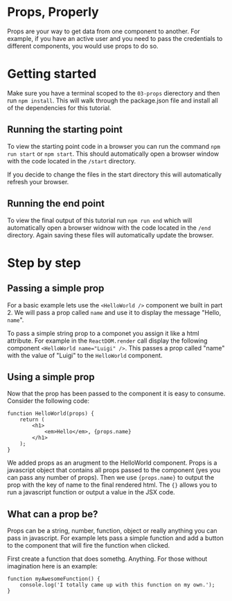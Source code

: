 # Props, Properly
Props are your way to get data from one component to another. For example, if you have an active user and you need to pass the credentials to different components, you would use props to do so.

# Getting started
Make sure you have a terminal scoped to the `03-props` dierectory and then run `npm install`. This will walk through the package.json file and install all of the dependencies for this tutorial.

## Running the starting point
To view the starting point code in a browser you can run the command `npm run start` or `npm start`. This should automatically open a browser window with the code located in the `/start` directory.

If you decide to change the files in the start directory this will automatically refresh your browser.

## Running the end point
To view the final output of this tutorial run `npm run end` which will automatically open a browser widnow with the code located in the `/end` directory. Again saving these files will automatically update the browser.

# Step by step
## Passing a simple prop
For a basic example lets use the `<HelloWorld />` component we built in part 2. We will pass a prop called `name` and use it to display the message "Hello, `name`".

To pass a simple string prop to a componet you assign it like a html attribute. For example in the `ReactDOM.render` call display the following component `<HelloWorld name="Luigi" />`. This passes a prop called "name" with the value of "Luigi" to the `HelloWorld` component.

## Using a simple prop
Now that the prop has been passed to the component it is easy to consume. Consider the following code:
```
function HelloWorld(props) {
    return (
        <h1>
            <em>Hello</em>, {props.name}
        </h1>
    );
}
```

We added props as an arugment to the HelloWorld component. Props is a javascript object that contains all props passed to the component (yes you can pass any number of props). Then we use `{props.name}` to output the prop with the key of name to the final rendered html. The `{}` allows you to run a javascript function or output a value in the JSX code.

## What can a prop be?
Props can be a string, number, function, object or really anything you can pass in javascript. For example lets pass a simple function and add a button to the component that will fire the function when clicked.

First create a function that does somethg. Anything. For those without imagination here is an example:
```
function myAwesomeFunction() {
    console.log('I totally came up with this function on my own.');
}
```